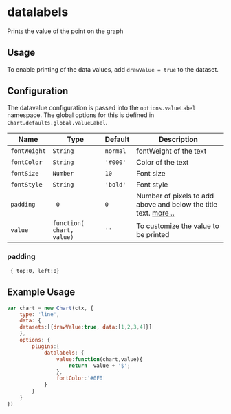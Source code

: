 # datalabels

Prints the value of the point on the graph

## Usage
To enable printing of the data values, add `drawValue = true` to the dataset. 

## Configuration
The datavalue configuration is passed into the `options.valueLabel` namespace. The global options for this is defined in `Chart.defaults.global.valueLabel`.

| Name | Type | Default | Description
| -----| ---- | --------| -----------
| `fontWeight` | `String` | `normal` | fontWeight of the text
| `fontColor` | `String` | `'#000'` | Color of the text
| `fontSize` | `Number` | `10` | Font size
| `fontStyle` | `String` | `'bold'` | Font style
| `padding` | ` 0` | `0` | Number of pixels to add above and below the title text. [more ..](#padding)
| `value` | `function( chart, value)` | `''` | To customize the value to be printed 

### padding
` { top:0, left:0}`

## Example Usage

```javascript
var chart = new Chart(ctx, {
    type: 'line',
    data: {
    datasets:[{drawValue:true, data:[1,2,3,4]}]
    },
    options: {
        plugins:{
            datalabels: {
                value:function(chart,value){
                    return  value + '$'; 
                },
                fontColor:'#0F0'
            }
        }
    }
})
```
